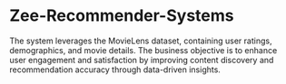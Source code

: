 # Zee-Recommender-Systems
The system leverages the MovieLens dataset, containing user ratings, demographics, and movie details. The business objective is to enhance user engagement and satisfaction by improving content discovery and recommendation accuracy through data-driven insights.

